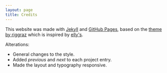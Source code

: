 ```yaml
---
layout: page
title: Credits
---
```


This website was made with [Jekyll](https://jekyllrb.com/docs/) and [GitHub Pages](https://pages.github.com/), based on the [theme by riggraz](https://riggraz.dev/no-style-please/) which is inspired by [elly's](http://tilde.town/~elly/).

Alterations:

- General changes to the style.
- Added *previous* and *next* to each project entry.
- Made the layout and typography responsive.
